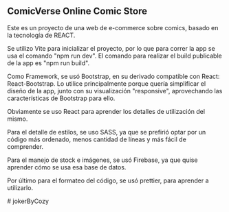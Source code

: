 ## ComicVerse Online Comic Store
Este es un proyecto de una web de e-commerce sobre comics, basado en la tecnología de REACT.

Se utilizo Vite para inicializar el proyecto, por lo que para correr la app se usa el comando "npm run dev". El comando para realizar el build publicable de la app es "npm run build".

Como Framework, se usó Bootstrap, en su derivado compatible con React: React-Bootstrap. Lo utilice principalmente porque quería simplificar el diseño de la app, junto con su visualización "responsive", aprovechando las características de Bootstrap para ello.

Obviamente se uso React para aprender los detalles de utilización del mismo. 

Para el detalle de estilos, se uso SASS, ya que se prefirió optar por un código más ordenado, menos cantidad de líneas y más fácil de comprender. 

Para el manejo de stock e imágenes, se usó Firebase, ya que quise aprender cómo se usa esa base de datos.

Por último para el formateo del código, se usó prettier, para aprender a utilizarlo. 





#   j o k e r B y C o z y  
 